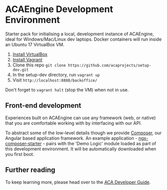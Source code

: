 # ACAEngine Development Environment

Starter pack for initialising a local, development instance of ACAEngine, ideal for Windows/Mac/Linux dev laptops. Docker containers will run inside an Ubuntu 17 VirtualBox VM.

1. [Install VirtualBox](https://www.virtualbox.org/wiki/Downloads)
1. [Install Vagrant](https://www.vagrantup.com/docs/installation/)
1. Clone this repo `git clone https://github.com/acaprojects/setup-dev.git`
1. In the setup-dev directory, run `vagrant up`
1. Visit `http://localhost:8888/backoffice/`

Don't forget to `vagrant halt` (stop the VM) when not in use.


## Front-end development

Experiences built on ACAEngine can use any framework (web, or native) that you are comfortable working with by interfacing with our API.

To abstract some of the low-level details though we provide [Composer](https://github.com/acaprojects/ngx-composer), our Angular based application framework. An example application - [ngx-composer-starter](https://github.com/acaprojects/ngx-composer-starter) - pairs with the 'Demo Logic' module loaded as part of this development environment. It will be automatically downloaded when you first boot.


## Further reading

To keep learning more, please head over to the [ACA Developer Guide](https://developer.acaprojects.com/).
